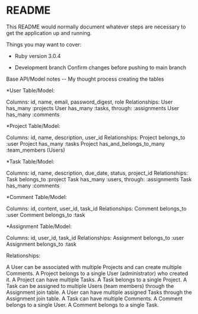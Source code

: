 # README

This README would normally document whatever steps are necessary to get the
application up and running.

Things you may want to cover:

* Ruby version
3.0.4

* Development branch
Confirm changes before pushing to main branch

Base API/Model notes  -- My thought process creating the tables

*User Table/Model:

Columns: id, name, email, password_digest, role
Relationships:
User has_many :projects
User has_many :tasks, through: :assignments
User has_many :comments


*Project Table/Model:

Columns: id, name, description, user_id
Relationships:
Project belongs_to :user
Project has_many :tasks
Project has_and_belongs_to_many :team_members (Users)


*Task Table/Model:

Columns: id, name, description, due_date, status, project_id
Relationships:
Task belongs_to :project
Task has_many :users, through: :assignments
Task has_many :comments

*Comment Table/Model:

Columns: id, content, user_id, task_id
Relationships:
Comment belongs_to :user
Comment belongs_to :task

*Assignment Table/Model:

Columns: id, user_id, task_id
Relationships:
Assignment belongs_to :user
Assignment belongs_to :task

Relationships:

A User can be associated with multiple Projects and can create multiple Comments.
A Project belongs to a single User (administrator) who created it.
A Project can have multiple Tasks.
A Task belongs to a single Project.
A Task can be assigned to multiple Users (team members) through the Assignment join table.
A User can have multiple assigned Tasks through the Assignment join table.
A Task can have multiple Comments.
A Comment belongs to a single User.
A Comment belongs to a single Task.


